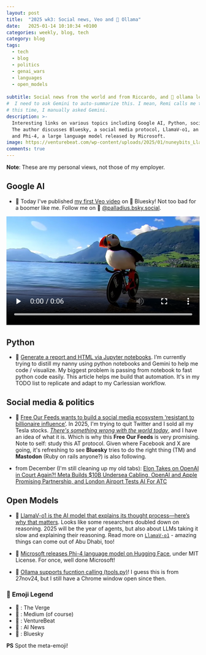 ```yaml
---
layout: post
title:  "2025 wk3: Social news, Veo and 🦙 Ollama"
date:   2025-01-14 10:10:34 +0100
categories: weekly, blog, tech
category: blog
tags:
  - tech
  - blog
  - politics
  - genai_wars
  - languages
  - open_models

subtitle: Social news from the world and from Riccardo, and 🦙 ollama learns to think.
#  I need to ask Gemini to auto-summarize this. I mean, Remi calls me the DRY man :)
# this time, I manually asked Gemini.
description: >-
  Interesting links on various topics including Google AI, Python, social media & politics, and Open Models.
  The author discusses Bluesky, a social media protocol, LlamaV-o1, an AI model that explains its reasoning,
  and Phi-4, a large language model released by Microsoft.
image: https://venturebeat.com/wp-content/uploads/2025/01/nuneybits_Llama_genius_researcher_in_the_style_of_Tracy_Miller_5b9dc35a-112a-4d38-a65b-7578c557cc6e.webp?w=750
comments: true
---
```


**Note**: These are my personal views, not those of my employer.

## Google AI

* 🦋  Today I've published [my first Veo video](https://bsky.app/profile/palladius.bsky.social/post/3lfncpy3zbs2r) on 🦋 Bluesky!
Not too bad for a boomer like me. Follow me on 🦋 [@palladius.bsky.social](https://bsky.app/profile/palladius.bsky.social).

![Puffin ironman on a bike](/assets/images/puffin-on-a-bike.png)

## Python

* 🖕 [Generate a report and HTML via Jupyter notebooks](https://towardsdatascience.com/how-to-run-jupyter-notebooks-and-generate-html-reports-with-python-scripts-48e0d96a30ed). I’m currently trying to distill my nanny using python notebooks and Gemini to help me code / visualize.
My biggest problem is passing from notebook to fast python code easily.
This article helps me build that automation. It's in my TODO list to replicate and adapt to my Carlessian workflow.

## Social media & politics

* 📐 [Free Our Feeds wants to build a social media ecosystem ‘resistant to billionaire influence’](https://www.theverge.com/2025/1/13/24342799/free-our-feeds-social-media-ecosystem-at-protocol-bluesky). In 2025, I'm trying to quit Twitter and I sold all my Tesla stocks. *[There's something wrong with the world today](https://www.youtube.com/watch?v=TuCGiV-EVjA)*, and I have an idea of what it is. Which is why this **Free Our Feeds** is very promising. Note to self: study this AT protocol. Given where Facebook and X are going, it's refreshing to see **Bluesky** tries to do the right thing (TM) and **Mastodon** (Ruby on rails anyone?) is also following.

* from December (I'm still cleaning up my old tabs): [Elon Takes on OpenAI in Court Again?! Meta Builds $10B Undersea Cabling, OpenAI and Apple Promising Partnership, and London Airport Tests AI For ATC](https://beansandbytes.substack.com/p/elon-takes-on-openai-in-court-again)


## Open Models

* 🏦 [LlamaV-o1 is the AI model that explains its thought process—here’s why that matters](https://venturebeat.com/ai/llamav-o1-is-the-ai-model-that-explains-its-thought-process-heres-why-that-matters/). Looks like some researchers doubled down on reasoning.
2025 will be the year of agents, but also about LLMs taking it slow and explaining their reasoning.
Read more on [`LlamaV-o1`](https://mbzuai-oryx.github.io/LlamaV-o1/) - amazing things can come out of Abu Dhabi, too!

* 🧠 [Microsoft releases Phi-4 language model on Hugging Face](https://www.artificialintelligence-news.com/news/microsoft-releases-phi-4-language-model-hugging-face/), under MIT License. For once, well done Microsoft!

* 🦙 [Ollama supports fucntion calling (tools.py)](https://github.com/ollama/ollama-python/blob/main/examples/tools.py)! I guess this is from 27nov24, but I still have a Chrome window open since then.

### 🕺 Emoji Legend

* 📐 : The Verge
* 🖕 : Medium (of course)
* 🏦 : VentureBeat
* 🧠 : AI News
* 🦋 : Bluesky

**PS** Spot the meta-emoji!
